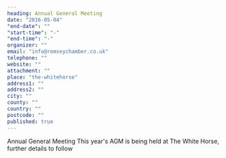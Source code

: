 ```yaml
---
heading: Annual General Meeting
date: "2016-05-04"
"end-date": ""
"start-time": "-"
"end-time": "-"
organizer: ""
email: "info@romseychamber.co.uk"
telephone: ""
website: ""
attachment: ""
place: "the-whitehorse"
address1: ""
address2: ""
city: ""
county: ""
country: ""
postcode: ""
published: true
---
```





Annual General Meeting
This year's AGM is being held at The White Horse, further details to follow

